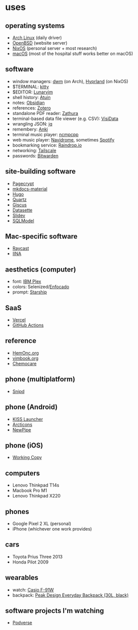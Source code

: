 # uses

## operating systems

- [Arch Linux](https://wiki.archlinux.org/title/Arch_Linux) (daily driver)
- [OpenBSD](https://www.openbsd.org/) (website server)
- [NixOS](https://www.nixos.org/) (personal server + most research)
- [macOS](https://www.apple.com/macos/) (most of the hospital stuff works better on macOS)


## software

- window managers: [dwm](https://dwm.suckless.org/) (on Arch), [Hyprland](https://hyprland.org/) (on NixOS)
- $TERMINAL: [kitty](https://sw.kovidgoyal.net/kitty/)
- $EDITOR: [Lunarvim](https://www.lunarvim.org/) 
- shell history: [Atuin](https://github.com/ellie/atuin)
- notes: [Obsidian](https://obsidian.md/)
- references: [Zotero](https://www.zotero.org/)
- standalone PDF reader: [Zathura](https://pwmt.org/projects/zathura/)
- terminal-based data file viewer (e.g. CSV): [VisiData](https://github.com/saulpw/visidata)
- wrangling JSON: [jq](https://github.com/stedolan/jq)
- remembery: [Anki](https://apps.ankiweb.net/)
- terminal music player: [ncmpcpp](https://github.com/ncmpcpp/ncmpcpp)
- web music player: [Navidrome](https://navidrome.org/), sometimes [Spotify](https://open.spotify.com/)
- bookmarking service: [Raindrop.io](https://raindrop.io/)
- networking: [Tailscale](https://tailscale.com/)
- passwords: [Bitwarden](https://bitwarden.com/)


## site-building software

- [Pagecrypt](https://github.com/Greenheart/pagecrypt)
- [mkdocs-material](https://squidfunk.github.io/mkdocs-material/)
- [Hugo](https://gohugo.io/)
- [Quartz](https://github.com/jackyzha0/quartz)
- [Giscus](https://github.com/giscus/giscus)
- [Datasette](https://datasette.io/)
- [Slidev](https://github.com/slidevjs/slidev)
- [SQLModel](https://github.com/tiangolo/sqlmodel)


## Mac-specific software

- [Raycast](https://www.raycast.com/)
- [IINA](https://iina.io/)


## aesthetics (computer)

- font:  [IBM Plex](https://www.ibm.com/plex/)
- colors: Selenized/[Enfocado](https://github.com/wuelnerdotexe/vim-enfocado)
- prompt: [Starship](https://starship.rs/)


## SaaS

-  [Vercel](https://vercel.com/)
-  [GitHub Actions](https://github.com/features/actions)


## reference

- [HemOnc.org](https://hemonc.org/wiki/Main_Page)
- [vimbook.org](https://www.vimbook.org/)
- [Chemocare](https://chemocare.com/)


## phone (multiplatform)

- [Snipd](https://www.snipd.com/)


## phone (Android)

- [KISS Launcher](https://kisslauncher.com/)
- [Arcticons](https://github.com/Donnnno/Arcticons)
- [NewPipe](https://newpipe.net/)


## phone (iOS)

- [Working Copy]()


## computers

-  Lenovo Thinkpad T14s
-  Macbook Pro M1
-  Lenovo Thinkpad X220


## phones

-  Google Pixel 2 XL (personal)
-  iPhone (whichever one work provides)


## cars

-  Toyota Prius Three 2013
-  Honda Pilot 2009


## wearables

- watch: [Casio F-91W](https://www.casio.com/us/watches/casio/product.F-91W-1/)
- backpack: [Peak Design Everyday Backpack (30L, black)](https://www.peakdesign.com/collections/all-bags/products/everyday-backpack)


## software projects I'm watching

- [Podverse](https://podverse.fm/)
